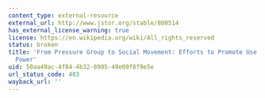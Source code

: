 ```yaml
---
content_type: external-resource
external_url: http://www.jstor.org/stable/800514
has_external_license_warning: true
license: https://en.wikipedia.org/wiki/All_rights_reserved
status: broken
title: 'From Pressure Group to Social Movement: Efforts to Promote Use of Nuclear
  Power'
uid: 50aa49ac-4f84-4b32-8985-49e09f8f9e5e
url_status_code: 403
wayback_url: ''
---
```

